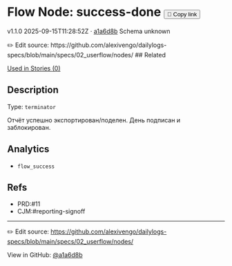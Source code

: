 
# Flow Node: success-done <button class="copy-link" aria-label="Copy page link" onclick="window.spechubCopyLink && window.spechubCopyLink()">🔗 Copy link</button>

<p class="badges">
  <span class="badge version">v1.1.0</span>
  <span class="badge build">2025-09-15T11:28:52Z · <a href="https://github.com/alexivengo/dailylogs-specs/commits/main" target="_blank" rel="noopener" class="sha">a1a6d8b</a></span>
  <span class="badge schema unknown">Schema unknown</span>
</p>
✏️ Edit source: https://github.com/alexivengo/dailylogs-specs/blob/main/specs/02_userflow/nodes/
## Related
<p>
  <span class="chip">
    <a href="../stories/index.md#?flow=success-done">Used in Stories (0)</a>
  </span>
</p>

## Description
Type: `terminator`

Отчёт успешно экспортирован/поделен. День подписан и заблокирован.





## Analytics
- `flow_success`

## Refs
- PRD:#11
- CJM:#reporting-signoff

---
✏️ Edit source: https://github.com/alexivengo/dailylogs-specs/blob/main/specs/02_userflow/nodes/

<p class="page-meta">
  View in GitHub: <a href="https://github.com/alexivengo/dailylogs-specs/commit/a1a6d8b" target="_blank" rel="noopener">@a1a6d8b</a></p>